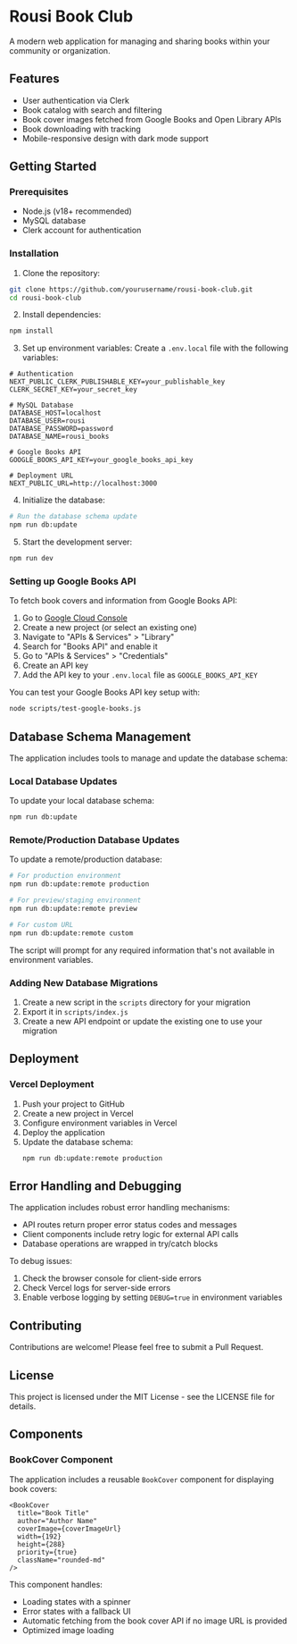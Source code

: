 # Rousi Book Club

A modern web application for managing and sharing books within your community or organization.

## Features

- User authentication via Clerk
- Book catalog with search and filtering
- Book cover images fetched from Google Books and Open Library APIs
- Book downloading with tracking
- Mobile-responsive design with dark mode support

## Getting Started

### Prerequisites

- Node.js (v18+ recommended)
- MySQL database
- Clerk account for authentication

### Installation

1. Clone the repository:
```bash
git clone https://github.com/yourusername/rousi-book-club.git
cd rousi-book-club
```

2. Install dependencies:
```bash
npm install
```

3. Set up environment variables:
Create a `.env.local` file with the following variables:
```
# Authentication
NEXT_PUBLIC_CLERK_PUBLISHABLE_KEY=your_publishable_key
CLERK_SECRET_KEY=your_secret_key

# MySQL Database
DATABASE_HOST=localhost
DATABASE_USER=rousi
DATABASE_PASSWORD=password
DATABASE_NAME=rousi_books

# Google Books API
GOOGLE_BOOKS_API_KEY=your_google_books_api_key

# Deployment URL
NEXT_PUBLIC_URL=http://localhost:3000
```

4. Initialize the database:
```bash
# Run the database schema update
npm run db:update
```

5. Start the development server:
```bash
npm run dev
```

### Setting up Google Books API

To fetch book covers and information from Google Books API:

1. Go to [Google Cloud Console](https://console.cloud.google.com/)
2. Create a new project (or select an existing one)
3. Navigate to "APIs & Services" > "Library"
4. Search for "Books API" and enable it
5. Go to "APIs & Services" > "Credentials"
6. Create an API key
7. Add the API key to your `.env.local` file as `GOOGLE_BOOKS_API_KEY`

You can test your Google Books API key setup with:
```bash
node scripts/test-google-books.js
```

## Database Schema Management

The application includes tools to manage and update the database schema:

### Local Database Updates

To update your local database schema:
```bash
npm run db:update
```

### Remote/Production Database Updates

To update a remote/production database:
```bash
# For production environment
npm run db:update:remote production

# For preview/staging environment
npm run db:update:remote preview

# For custom URL
npm run db:update:remote custom
```

The script will prompt for any required information that's not available in environment variables.

### Adding New Database Migrations

1. Create a new script in the `scripts` directory for your migration
2. Export it in `scripts/index.js`
3. Create a new API endpoint or update the existing one to use your migration

## Deployment

### Vercel Deployment

1. Push your project to GitHub
2. Create a new project in Vercel
3. Configure environment variables in Vercel
4. Deploy the application
5. Update the database schema:
   ```bash
   npm run db:update:remote production
   ```

## Error Handling and Debugging

The application includes robust error handling mechanisms:

- API routes return proper error status codes and messages
- Client components include retry logic for external API calls
- Database operations are wrapped in try/catch blocks

To debug issues:
1. Check the browser console for client-side errors
2. Check Vercel logs for server-side errors
3. Enable verbose logging by setting `DEBUG=true` in environment variables

## Contributing

Contributions are welcome! Please feel free to submit a Pull Request.

## License

This project is licensed under the MIT License - see the LICENSE file for details.

## Components

### BookCover Component

The application includes a reusable `BookCover` component for displaying book covers:

```tsx
<BookCover 
  title="Book Title"
  author="Author Name"
  coverImage={coverImageUrl}
  width={192}
  height={288}
  priority={true}
  className="rounded-md"
/>
```

This component handles:
- Loading states with a spinner
- Error states with a fallback UI
- Automatic fetching from the book cover API if no image URL is provided
- Optimized image loading
